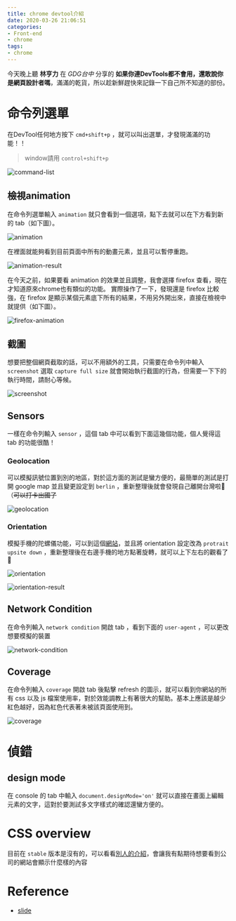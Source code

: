 ```yaml
---
title: chrome devtool介紹
date: 2020-03-26 21:06:51
categories:
- Front-end
- chrome
tags:
- chrome
---
```


今天晚上聽 **林亨力** 在 *GDG台中* 分享的 **如果你連DevTools都不會用，還敢說你是網頁設計者嗎**，滿滿的乾貨，所以趁新鮮趕快來記錄一下自己所不知道的部份。

<!-- more -->

# 命令列選單

在DevTool任何地方按下 `cmd+shift+p` ，就可以叫出選單，才發現滿滿的功能！！

> window請用 `control+shift+p`

![command-list](command-list.png)

## 檢視animation

在命令列選單輸入 `animation` 就只會看到一個選項，點下去就可以在下方看到新的 tab（如下圖）。

![animation](animation.png)

在裡面就能夠看到目前頁面中所有的動畫元素，並且可以暫停重跑。

![animation-result](animation-result.png)

在今天之前，如果要看 animation 的效果並且調整，我會選擇 firefox 查看，現在才知道原來chrome也有類似的功能。
實際操作了一下，發現還是 firefox 比較強，在 firefox 是顯示某個元素底下所有的結果，不用另外開出來，直接在檢視中就提供（如下圖）。

![firefox-animation](firefox-animation.png)

## 截圖

想要把整個網頁截取的話，可以不用額外的工具，只需要在命令列中輸入 `screenshot` 選取 `capture full size` 就會開始執行截圖的行為，但需要一下下的執行時間，請耐心等候。

![screenshot](screenshot.png)

## Sensors

一樣在命令列輸入 `sensor` ，這個 tab 中可以看到下面這幾個功能，個人覺得這 tab 的功能很酷！

### Geolocation

可以模擬訊號位置到別的地區，對於這方面的測試是蠻方便的，最簡單的測試是打開 google map 並且變更設定到 `berlin` ，重新整理後就會發現自己離開台灣啦🤩（<s>可以打卡出國了</s>

![geolocation](geolocation.png)

### Orientation

模擬手機的陀螺儀功能，可以到這個[網站](https://intel.github.io/generic-sensor-demos/websensor-panorama/)，並且將 orientation 設定改為 `protrait upsite down` ，重新整理後在右邊手機的地方點著旋轉，就可以上下左右的觀看了🤩

![orientation](orientation.png)

![orientation-result](orientation-result.png)

## Network Condition

在命令列輸入 `network condition` 開啟 tab ，看到下面的 `user-agent` ，可以更改想要模擬的裝置

![network-condition](network-condition.png)

## Coverage

在命令列輸入 `coverage` 開啟 tab 後點擊 refresh 的圖示，就可以看到你網站的所有 css 以及 js 檔案使用率，對於效能調教上有著很大的幫助。基本上應該是越少紅色越好，因為紅色代表著未被該頁面使用到。

![coverage](coverage.png)

# 偵錯

## design mode

在 console 的 tab 中輸入 `document.designMode='on'` 就可以直接在畫面上編輯元素的文字，這對於要測試多文字樣式的確認還蠻方便的。

# CSS overview

目前在 `stable` 版本是沒有的，可以看看[別人的介紹](https://umaar.com/dev-tips/209-css-overview/)，會讓我有點期待想要看到公司的網站會顯示什麼樣的內容

# Reference

* [slide](https://docs.google.com/presentation/d/e/2PACX-1vQhCWJLiTCLcEhPsL1-ixogj6vTqzv4FW5KKXb6UmxCE87Omr1CctZyXXIb4igmD1B1cdqPPacfTeN2/pub?slide=id.g71b87befdc_0_6)